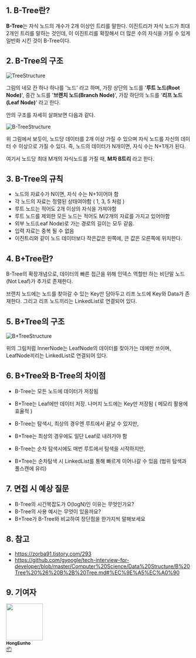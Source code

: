 

## 1. B-Tree란?

**B-Tree**는 자식 노드의 개수가 2개 이상인 트리를 말한다.
이진트리가 자식 노드가 최대 2개인 트리를 말하는 것인데, 
이 이진트리를 확장해서 더 많은 수의 자식을 가질 수 있게 일반화 시킨 것이 B-Tree이다.





## 2. B-Tree의 구조



![TreeStructure](/img/Data-Structure/B-Tree/TreeStructure.png)

그림의 네모 칸 하나 하나를 '노드' 라고 하며, 가장 상단의 노드를 '**루트 노드(Root Node)**', 중간 노드를 '**브랜치 노드(Branch Node)**', 가장 하단의 노드를 '**리프 노드(Leaf Node)**' 라고 한다.



안의 구조를 자세히 살펴보면 다음과 같다.

![B-TreeStructure](/img/Data-Structure/B-Tree/B-TreeStructure.png)

위 그림에서 보듯이, 노드당 데이터를 2개 이상 가질 수 있으며  자식 노드를 자신의 데이터 수 이상으로 가질 수 있다. 즉, 노드의 데이터가 N개이면, 자식 수는 N+1개가 된다.

여기서 노드당 최대 M개의 자식노드를 가질 때, **M차 B트리** 라고 한다.





## 3. B-Tree의 규칙

- 노드의 자료수가 N이면, 자식 수는 N+1이어야 함
- 각 노드의 자료는 정렬된 상태여야함 ( 1, 3, 5 처럼 )
- 루트 노드는 적어도 2개 이상의 자식을 가져야함
- 루트 노드를 제외한 모든 노드는 적어도 M/2개의 자료를 가지고 있어야함
- 외부 노드(Leaf Node)로 가는 경로의 길이는 모두 같음.
- 입력 자료는 중복 될 수 없음
- 이진트리와 같이 노드 데이터보다 작은값은 왼쪽에, 큰 값은 오른쪽에 위치한다.





## 4. B+Tree란?

B-Tree의 확장개념으로,  데이터의 빠른 접근을 위해 인덱스 역할만 하는 비단말 노드(Not Leaf)가 추가로 존재한다.

브랜치 노드에는 노드를 찾아갈 수 있는 Key만 담아두고 리프 노드에 Key와 Data가 존재한다. 
그리고 리프 노드끼리는 LinkedList로 연결되어 있다.





## 5. B+Tree의 구조



![B+TreeStructure](/img/Data-Structure/B-Tree/B+TreeStructure.png)

위의 그림처럼 InnerNode는 LeafNode의 데이터를 찾아가는 데에만 쓰이며, 
LeafNode끼리는 LinkedList로 연결되어 있다.





## 6. B+Tree와 B-Tree의 차이점

- B-Tree는 모든 노드에 데이터가 저장됨
- B+Tree는 Leaf에만 데이터 저장. 나머지 노드에는 Key만 저장됨 ( 메모리 활용에 효율적 )



- B-Tree는 탐색시, 최상의 경우엔 루트에서 끝날 수 있지만, 
- B+Tree는 최상의 경우에도 일단 Leaf로 내려가야 함



- B-Tree는 순차 탐색시에도 매번 루트에서 탐색을 시작하지만,
- B+Tree는 순차탐색 시 LinkedList를 통해 빠르게 이어나갈 수 있음 (범위 탐색과 풀스캔에 유리)





## 7. 면접 시 예상 질문

- B-Tree의 시간복잡도가 O(logN)인 이유는 무엇인가요?
- B-Tree의 사용 예시는 무엇이 있을까요?
- B+Tree가 B-Tree와 비교하여 장단점을 한가지씩 말해보세요





## 8. 참고

- https://zorba91.tistory.com/293
- https://github.com/gyoogle/tech-interview-for-developer/blob/master/Computer%20Science/Data%20Structure/B%20Tree%20%26%20B%2B%20Tree.md#%EC%9E%A5%EC%A0%90





## 9. 기여자

<td align="center"><a href="http://hongcoding.tistory.com"><img src="https://avatars.githubusercontent.com/u/46186664?v=4?s=100" width="100px;" alt=""/><br /><sub><b>HongEunho</b></sub></a><br /><a href="#platform-HongEunho" title="Packaging/porting to new platform">📦</a></td>
